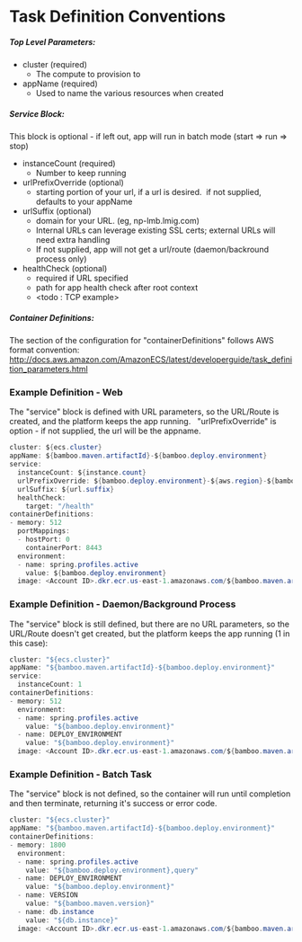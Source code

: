 # Task Definition Conventions

##### Top Level Parameters:

-   cluster (required)  
    -   The compute to provision to
-   appName (required)  
    -   Used to name the various resources when created

  

##### Service Block:

This block is optional - if left out, app will run in batch mode (start
=&gt; run =&gt; stop)

-   instanceCount (required)  
    -   Number to keep running
-   urlPrefixOverride (optional)
    -   starting portion of your url, if a url is desired.  if not
        supplied, defaults to your appName
-   urlSuffix (optional)
    -   domain for your URL. (eg, np-lmb.lmig.com)
    -   Internal URLs can leverage existing SSL certs; external URLs
        will need extra handling
    -   If not supplied, app will not get a url/route (daemon/backround
        process only)
-   healthCheck (optional)  
    -   required if URL specified
    -   path for app health check after root context
    -   &lt;todo : TCP example&gt;

  

##### Container Definitions:

The section of the configuration for "containerDefinitions" follows AWS
format convention: 
<http://docs.aws.amazon.com/AmazonECS/latest/developerguide/task_definition_parameters.html>

  

### Example Definition - Web

  

The "service" block is defined with URL parameters, so the URL/Route is
created, and the platform keeps the app running.   "urlPrefixOverride"
is option - if not supplied, the url will be the appname.

``` java
cluster: ${ecs.cluster}
appName: ${bamboo.maven.artifactId}-${bamboo.deploy.environment}
service:
  instanceCount: ${instance.count}
  urlPrefixOverride: ${bamboo.deploy.environment}-${aws.region}-${bamboo.maven.artifactId}
  urlSuffix: ${url.suffix}
  healthCheck:
    target: "/health"
containerDefinitions:
- memory: 512
  portMappings:
  - hostPort: 0
    containerPort: 8443
  environment:
  - name: spring.profiles.active
    value: ${bamboo.deploy.environment}
  image: <Account ID>.dkr.ecr.us-east-1.amazonaws.com/${bamboo.maven.artifactId}:${bamboo.maven.version}
```

### Example Definition - Daemon/Background Process

The "service" block is still defined, but there are no URL parameters,
so the URL/Route doesn't get created, but the platform keeps the app
running (1 in this case):

``` java
cluster: "${ecs.cluster}"
appName: "${bamboo.maven.artifactId}-${bamboo.deploy.environment}"
service:
  instanceCount: 1
containerDefinitions:
- memory: 512
  environment:
  - name: spring.profiles.active
    value: "${bamboo.deploy.environment}"
  - name: DEPLOY_ENVIRONMENT
    value: "${bamboo.deploy.environment}"
  image: <Account ID>.dkr.ecr.us-east-1.amazonaws.com/${bamboo.maven.artifactId}:${bamboo.maven.version}
```

### Example Definition - Batch Task

The "service" block is not defined, so the container will run until
completion and then terminate, returning it's success or error code.

``` java
cluster: "${ecs.cluster}"
appName: "${bamboo.maven.artifactId}-${bamboo.deploy.environment}"
containerDefinitions:
- memory: 1800
  environment:
  - name: spring.profiles.active
    value: "${bamboo.deploy.environment},query"
  - name: DEPLOY_ENVIRONMENT
    value: "${bamboo.deploy.environment}"
  - name: VERSION
    value: "${bamboo.maven.version}"
  - name: db.instance
    value: "${db.instance}"
  image: <Account ID>.dkr.ecr.us-east-1.amazonaws.com/${bamboo.maven.artifactId}:${bamboo.maven.version}
```

  

  
